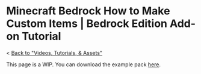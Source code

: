 # Minecraft Bedrock How to Make Custom Items | Bedrock Edition Add-on Tutorial
< [Back to "Videos, Tutorials, & Assets"](../../../videos)

<YouTubeVideo id="UYpjQJFSHz4" />

This page is a WIP. You can download the example pack [here](https://github.com/cda94581/cda94581.github.com/blob/downloads/tps/03-09-2021%20cdaTutCustomItems%20-%20BP.mcaddon?raw=true).